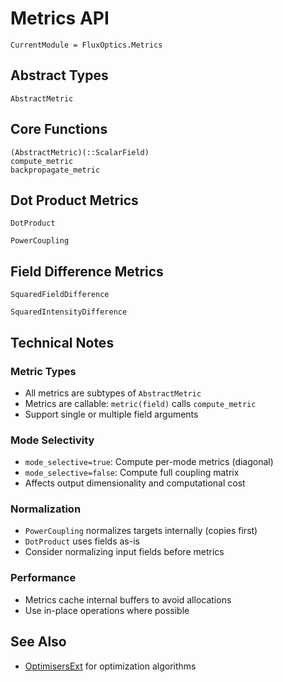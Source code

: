 # Metrics API

```@meta
CurrentModule = FluxOptics.Metrics
```

## Abstract Types

```@docs
AbstractMetric
```

## Core Functions

```@docs
(AbstractMetric)(::ScalarField)
compute_metric
backpropagate_metric
```

## Dot Product Metrics

```@docs
DotProduct
```

```@docs
PowerCoupling
```

## Field Difference Metrics

```@docs
SquaredFieldDifference
```

```@docs
SquaredIntensityDifference
```

## Technical Notes

### Metric Types
- All metrics are subtypes of `AbstractMetric`
- Metrics are callable: `metric(field)` calls `compute_metric`
- Support single or multiple field arguments

### Mode Selectivity
- `mode_selective=true`: Compute per-mode metrics (diagonal)
- `mode_selective=false`: Compute full coupling matrix
- Affects output dimensionality and computational cost

### Normalization
- `PowerCoupling` normalizes targets internally (copies first)
- `DotProduct` uses fields as-is
- Consider normalizing input fields before metrics

### Performance
- Metrics cache internal buffers to avoid allocations
- Use in-place operations where possible

## See Also

- [OptimisersExt](../optimisers/index.md) for optimization algorithms

